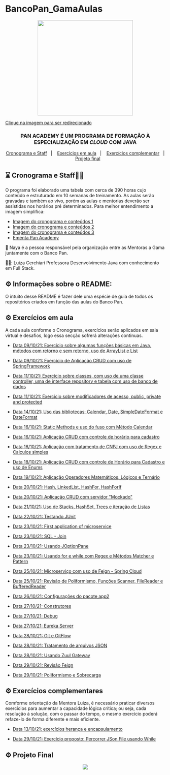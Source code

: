 # BancoPan_GamaAulas
<p align="center">
  <a href="https://bancopan.corporate.gama.academy/" target="_blank">
    <img align="center" width="300" src="https://github.com/WCL79/imagnes_diversas/blob/master/logoPan.JPG" style="max-width:100%;">
    <p>Clique na imagem para ser redirecionado</p>
  </a>
</p>

<h3 align="center">
PAN ACADEMY É UM PROGRAMA DE FORMAÇÃO À ESPECIALIZAÇÃO EM <i>CLOUD</i> COM JAVA
</h3>


<p align="center">
  <a href="#-cronograma">Cronograma e  Staff</a>&nbsp;&nbsp;&nbsp;|&nbsp;&nbsp;&nbsp;
  <a href="#-exercicos">Exercícios em aula</a>&nbsp;&nbsp;&nbsp;|&nbsp;&nbsp;&nbsp;
  <a href="#-exercicos-complementar">Exercícios complementar</a>&nbsp;&nbsp;&nbsp;|&nbsp;&nbsp;&nbsp;
  <a href="#-projetos">Projeto final</a>
</p>

## :hourglass: Cronograma e  Staff:woman_teacher:


O programa foi elaborado uma tabela com cerca de 390 horas cujo conteúdo e estruturado em 10 semanas de treinamento. As aulas serão gravadas e também ao vivo, porém as aulas e
mentorias deverão ser assistidas nos horários pré determinados. Para melhor entendimento a imagem simplifica:

- [Imagem do cronograma e conteúdos 1](https://github.com/Paulo-Ultra/Banco_Pan_Training/blob/main/Cronograma/Cronograma%20Parte%201.jpg)
- [Imagem do cronograma e conteúdos 2](https://github.com/Paulo-Ultra/Banco_Pan_Training/blob/main/Cronograma/Cronograma%20Parte%202.jpg)
- [Imagem do cronograma e conteúdos 3](https://github.com/Paulo-Ultra/Banco_Pan_Training/blob/main/Cronograma/Cronograma%20Parte%203.jpg)
- [Ementa Pan Academy](https://github.com/Paulo-Ultra/Banco_Pan_Training/blob/main/Ementa/%5BEmenta%5D%20Pan%20Academy%20-%20Java%20e%20AWS%20(Recupera%C3%A7%C3%A3o%20Autom%C3%A1tica).pdf)

👩 Naya é a pessoa responsável pela organização entre as Mentoras a Gama juntamente com o Banco Pan.

👩‍🏫: Luiza Cerchiari Professora Desenvolvimento Java com conhecimento em Full Stack.

## ⚙️ Informações sobre o README:

O intuito desse README é fazer dele uma espécie de guia de todos os repositórios criados em função das aulas do Banco Pan.

## ⚙️ Exercícios em aula

A cada aula conforme o Cronograma, exercícios serão aplicados em sala virtual e desafios, logo essa secção sofrerá alterações continuas.

- [Data 09/10/21: Exercício sobre algumas funções básicas em Java, métodos com retorno e sem retorno, uso de ArrayList e List](https://github.com/Paulo-Ultra/Banco_Pan_Training/tree/main/Methods)

- [Data 09/10/21: Exercício de Aplicação CRUD com uso de SpringFramework](https://github.com/Paulo-Ultra/Banco_Pan_Training/tree/main/AppCrud)

- [Data 11/10/21: Exercício sobre classes, com uso de uma classe controller, uma de interface repository e tabela com uso de banco de dados](https://github.com/Paulo-Ultra/Banco_Pan_Training/tree/main/AppClasses)

- [Data 11/10/21: Exercício sobre modificadores de acesso, public, private and protected](https://github.com/Paulo-Ultra/Banco_Pan_Training/tree/main/ModificadoAcessoPrivate)

- [Data 14/10/21: Uso das bibliotecas: Calendar, Date, SimpleDateFormat e DateFormat ](https://github.com/Paulo-Ultra/Banco_Pan_Training/tree/main/Datas)

- [Data 16/10/21: Static Methods e uso do fuso com Método Calendar](https://github.com/Paulo-Ultra/Banco_Pan_Training/tree/main/MethodsStatics)

- [Data 16/10/21: Aplicação CRUD com controle de horário para cadastro](https://github.com/Paulo-Ultra/Banco_Pan_Training/tree/main/App-spring-datas)

- [Data 16/10/21: Aplicação com tratamento de CNPJ com uso de Regex e Calculos simples](https://github.com/Paulo-Ultra/Banco_Pan_Training/tree/main/Tratamento-CNPJ-REGEXeCalculos-main)

- [Data 18/10/21: Aplicação CRUD com controle de Horário para Cadastro e uso de Enums](https://github.com/Paulo-Ultra/Banco_Pan_Training/tree/main/crud)

- [Data 19/10/21: Aplicação Operadores Matemáticos, Lógicos e Ternário](https://github.com/Paulo-Ultra/Banco_Pan_Training/blob/main/Operadores/src/Operadores.java)

- [Data 20/10/21: Hash, LinkedList, HashFor, HashForIf](https://github.com/Paulo-Ultra/Banco_Pan_Training/tree/main/Array1)

- [Data 20/10/21: Aplicação CRUD com servidor "Mockado"](https://github.com/Paulo-Ultra/Banco_Pan_Training/tree/main/crud-service)

- [Data 21/10/21: Uso de Stacks, HashSet, Trees e iteração de Listas](https://github.com/Paulo-Ultra/Banco_Pan_Training/tree/main/Pilhas)

- [Data 22/10/21: Testando JUnit](https://github.com/Paulo-Ultra/Banco_Pan_Training/tree/main/JUnitProject)

- [Data 23/10/21: First application of microservice](https://github.com/Paulo-Ultra/Banco_Pan_Training/tree/main/Primeira%20aplica%C3%A7%C3%A3o%20Microservi%C3%A7os)

- [Data 23/10/21: SQL - Join](https://github.com/Paulo-Ultra/Banco_Pan_Training/tree/main/join)

- [Data 23/10/21: Usando JOptionPane](https://github.com/Paulo-Ultra/Banco_Pan_Training/tree/main/InPutOutPut)

- [Data 23/10/21: Usando for e while com Regex e Métodos Matcher e Pattern](https://github.com/Paulo-Ultra/Banco_Pan_Training/tree/main/For)

- [Data 25/10/21: Microserviço com uso de Feign - Spring Cloud](https://github.com/Paulo-Ultra/Banco_Pan_Training/tree/main/Spring%20Cloud%20-%20Feign)

- [Data 25/10/21: Revisão de Poliformismo, Funções Scanner, FileReader e BufferedReader](https://github.com/Paulo-Ultra/Banco_Pan_Training/tree/main/InputsOutPuts)

- [Data 26/10/21: Configurações do pacote app2](https://github.com/Paulo-Ultra/Banco_Pan_Training/tree/main/Spring%20Cloud%20-%20Feign)

- [Data 27/10/21: Construtores](https://github.com/Paulo-Ultra/Banco_Pan_Training/tree/main/z-construtores)

- [Data 27/10/21: Debug](https://github.com/Paulo-Ultra/Banco_Pan_Training/tree/main/z-debug)

- [Data 27/10/21: Eureka Server](https://github.com/Paulo-Ultra/Banco_Pan_Training/tree/main/BancoPan-MicroServices)

- [Data 28/10/21: Git e GitFlow](https://github.com/Paulo-Ultra/Banco_Pan_Training/tree/main/Git%20e%20GitFlow)

- [Data 28/10/21: Tratamento de arquivos JSON](https://github.com/Paulo-Ultra/Banco_Pan_Training/tree/main/json)

- [Data 28/10/21: Usando Zuul Gateway](https://github.com/Paulo-Ultra/Banco_Pan_Training/tree/main/BancoPan-MicroServices)

- [Data 29/10/21: Revisão Feign](https://github.com/Paulo-Ultra/Banco_Pan_Training/tree/main/Para-para-revisao-feig-main)

- [Data 29/10/21: Poliformismo e Sobrecarga](https://github.com/Paulo-Ultra/Banco_Pan_Training/tree/main/over)





















## ⚙️ Exercícios complementares

Comforme orientação da Mentora Luiza, é necessário praticar diversos exercícios para aumentar a capacidade lógica crítica; ou seja, cada resolução à solução, com o passar do tempo, o mesmo exercício poderá refaze-lo de forma diferente e mais eficiente.

- [Data 13/10/21: exercícios herança e encapsulamento](https://github.com/Paulo-Ultra/Banco_Pan_Training/tree/main/Banco%20Pan)

- [Data 29/10/21: Exercício proposto: Percorrer JSon File usando While](https://github.com/Paulo-Ultra/Banco_Pan_Training/commit/d8e28c66d1de658e32a6a4ef001cd432f55adceb)

## ⚙️ Projeto Final



<p align="center"> 
   <img alingn="center" src="https://profile-counter.glitch.me/Paulo-Ultra/count.svg" />
 </p>

</p>
